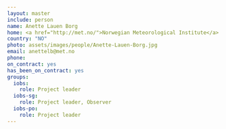 ```yaml
---
layout: master
include: person
name: Anette Lauen Borg
home: <a href="http://met.no/">Norwegian Meteorological Institute</a>
country: "NO"
photo: assets/images/people/Anette-Lauen-Borg.jpg
email: anettelb@met.no
phone:
on_contract: yes
has_been_on_contract: yes
groups:
  iobs:
    role: Project leader
  iobs-sg:
    role: Project leader, Observer
  iobs-po:
    role: Project leader
---
```

